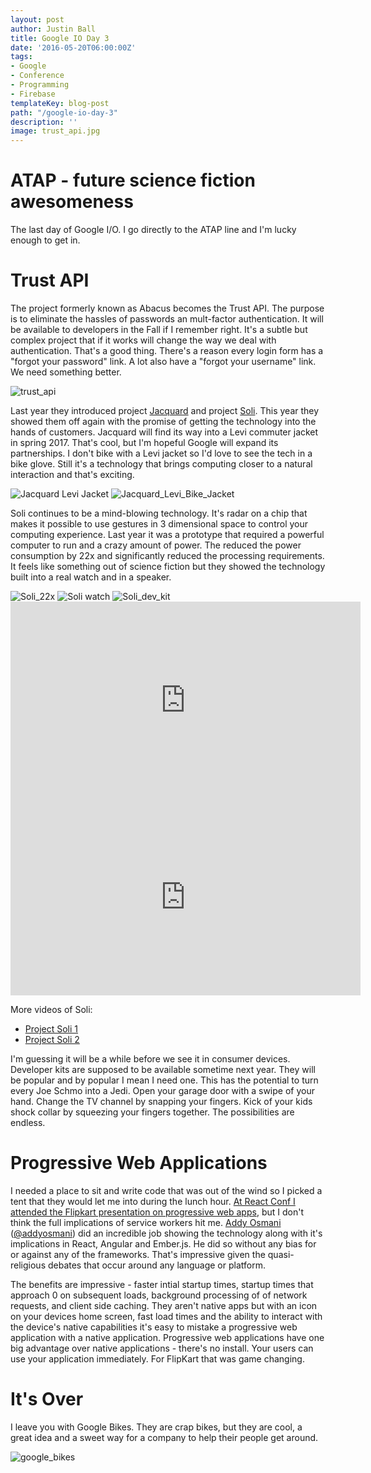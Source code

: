 ```yaml
---
layout: post
author: Justin Ball
title: Google IO Day 3
date: '2016-05-20T06:00:00Z'
tags:
- Google
- Conference
- Programming
- Firebase
templateKey: blog-post
path: "/google-io-day-3"
description: ''
image: trust_api.jpg
---
```


# ATAP - future science fiction awesomeness


The last day of Google I/O. I go directly to the ATAP line and I'm lucky enough to get in.

# Trust API
The project formerly known as Abacus becomes the Trust API. The purpose is to eliminate the hassles of passwords an mult-factor authentication. It will be available to developers in the Fall if I remember right. It's a subtle but complex project that if it works will change the way we deal with authentication. That's a good thing. There's a reason every login form has a "forgot your password" link. A lot also have a "forgot your username" link. We need something better.
<div class="post-images">
  <img src="trust_api.jpg" alt="trust_api" />
</div>

Last year they introduced project <a href="http://atap.google.com/jacquard/">Jacquard</a> and project <a href="http://atap.google.com/soli/">Soli</a>. This year they showed them off again with the promise of getting the technology into the hands of customers. Jacquard will find its way into a Levi commuter jacket in spring 2017. That's cool, but I'm hopeful Google will expand its partnerships. I don't bike with a Levi jacket so I'd love to see the tech in a bike glove. Still it's a technology that brings computing closer to a natural interaction and that's exciting.
<div class="post-images">
  <img src="Jacquard_Levi_Jacket.jpg" alt="Jacquard Levi Jacket" />
  <img src="Jacquard_Levi_Bike_Jacket.jpg" alt="Jacquard_Levi_Bike_Jacket" />
</div>

Soli continues to be a mind-blowing technology. It's radar on a chip that makes it possible to use gestures in 3 dimensional space to control your computing experience. Last year it was a prototype that required a powerful computer to run and a crazy amount of power. The reduced the power consumption by 22x and significantly reduced the processing requirements. It feels like something out of science fiction but they showed the technology built into a real watch and in a speaker.
<div class="post-images">
  <img src="Soli_22x.jpg" alt="Soli_22x" />
  <img src="Soli_watch.jpg" alt="Soli watch" />
  <img src="Soli_dev_kit.jpg" alt="Soli_dev_kit" />
</div>

<div class="post-images">
  <iframe width="560" height="315" src="https://www.youtube.com/embed/FKe3ppAekr0" frameborder="0" allowFullScreen></iframe>
</div>

<div class="post-images">
  <iframe width="560" height="315" src="https://www.youtube.com/embed/dq8tv0ZhdF0" frameborder="0" allowFullScreen></iframe>
</div>

More videos of Soli:
<ul>
  <li><a href="https://www.youtube.com/watch?v=T7mcuC9e1VM">Project Soli 1</a></li>
  <li><a href="https://www.youtube.com/watch?v=QJrleJmGgxY">Project Soli 2</a></li>
</ul>

I'm guessing it will be a while before we see it in consumer devices. Developer kits are supposed to be available sometime next year. They will be popular and by popular I mean I need one. This has the potential to turn every Joe Schmo into a Jedi. Open your garage door with a swipe of your hand. Change the TV channel by snapping your fingers. Kick of your kids shock collar by squeezing your fingers together. The possibilities are endless.

# Progressive Web Applications
I needed a place to sit and write code that was out of the wind so I picked a tent that they would let me into during the lunch hour. <a href="https://www.youtube.com/watch?v=m2tvYGCdOzs" title="Aditya Punjani - Building a Progressive Web App">At React Conf I attended the Flipkart presentation on progressive web apps</a>, but I don't think the full implications of service workers hit me. <a href="https://addyosmani.com/">Addy Osmani</a> (<a href="https://twitter.com/addyosmani?lang=en">@addyosmani</a>) did an incredible job showing the technology along with it's implications in React, Angular and Ember.js. He did so without any bias for or against any of the frameworks. That's impressive given the quasi-religious debates that occur around any language or platform.

The benefits are impressive - faster intial startup times, startup times that approach 0 on subsequent loads, background processing of of network requests, and client side caching. They aren't native apps but with an icon on your devices home screen, fast load times and the ability to interact with the device's native capabilities it's easy to mistake a progressive web application with a native application. Progressive web applications have one big advantage over native applications - there's no install. Your users can use your application immediately. For FlipKart that was game changing.

# It's Over
I leave you with Google Bikes. They are crap bikes, but they are cool, a great idea and a sweet way for a company to help their people get around.
<div class="post-images">
  <img src="google_bikes.jpg" alt="google_bikes" />
</div>
